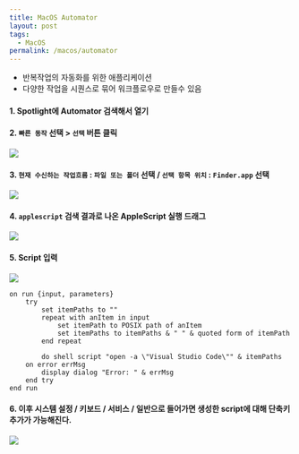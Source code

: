 ```yaml
---
title: MacOS Automator
layout: post
tags:
  - MacOS
permalink: /macos/automator
---
```

- 반복작업의 자동화를 위한 애플리케이션
- 다양한 작업을 시퀀스로 묶어 워크플로우로 만들수 있음

#### 1. Spotlight에 Automator 검색해서 열기
#### 2. `빠른 동작` 선택 > `선택` 버튼 클릭
![](2.%20Areas/Blog/assets/images/MacOS/automator/2.png)


#### 3. `현재 수신하는 작업흐름` : `파일 또는 폴더` 선택 / `선택 항목 위치` : `Finder.app`  선택
![](2.%20Areas/Blog/assets/images/MacOS/automator/3.png)

#### 4. `applescript` 검색 결과로 나온 AppleScript 실행 드래그
![](2.%20Areas/Blog/assets/images/MacOS/automator/4.png)
#### 5. Script 입력
![](2.%20Areas/Blog/assets/images/MacOS/automator/5.png)
```AppleScript
on run {input, parameters}
	try
		set itemPaths to ""
		repeat with anItem in input
			set itemPath to POSIX path of anItem
			set itemPaths to itemPaths & " " & quoted form of itemPath
		end repeat
		
		do shell script "open -a \"Visual Studio Code\"" & itemPaths
	on error errMsg
		display dialog "Error: " & errMsg
	end try
end run
```


#### 6. 이후 시스템 설정 / 키보드 / 서비스 / 일반으로 들어가면 생성한 script에 대해 단축키 추가가 가능해진다.
![](2.%20Areas/Blog/assets/images/MacOS/automator/6.png)
